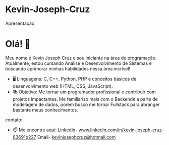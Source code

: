# Kevin-Joseph-Cruz

Apresentação:
# Olá! 👋  
Meu nome é Kevin Joseph Cruz e sou iniciante na área de programação.  
Atualmente, estou cursando Análise e Desenvolvimento de Sistemas e buscando aprimorar minhas habilidades nessa área incrível!  

- 🖥️ Linguagens: C, C++, Python, PHP e  conceitos básicos de desenvolvimento web (HTML, CSS, JavaScript).  
- 📚 Objetivo: Me tornar um programador profissional e contribuir com projetos impactantes. Me familiarizo mais com o Backende a parte de modelagem de dados, porém busco me tornar Fullstack para abranger bastante meus conhecimentos. 

contato:
- 📫 Me encontre aqui: Linkedln- www.linkedin.com/in/kevin-joseph-cruz-83691b227  Email- kevinjosephcruz@hotmail.com   
